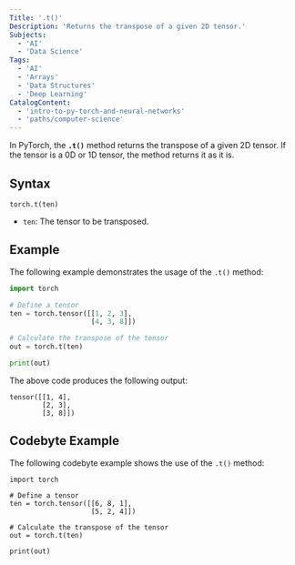 ```yaml
---
Title: '.t()'
Description: 'Returns the transpose of a given 2D tensor.'
Subjects:
  - 'AI'
  - 'Data Science'
Tags:
  - 'AI'
  - 'Arrays'
  - 'Data Structures'
  - 'Deep Learning'
CatalogContent:
  - 'intro-to-py-torch-and-neural-networks'
  - 'paths/computer-science'
---
```


In PyTorch, the **`.t()`** method returns the transpose of a given 2D tensor. If the tensor is a 0D or 1D tensor, the method returns it as it is.

## Syntax

```pseudo
torch.t(ten)
```

- `ten`: The tensor to be transposed.

## Example

The following example demonstrates the usage of the `.t()` method:

```py
import torch

# Define a tensor
ten = torch.tensor([[1, 2, 3],
                    [4, 3, 8]])

# Calculate the transpose of the tensor
out = torch.t(ten)

print(out)
```

The above code produces the following output:

```shell
tensor([[1, 4],
        [2, 3],
        [3, 8]])
```

## Codebyte Example

The following codebyte example shows the use of the `.t()` method:

```codebyte/python
import torch

# Define a tensor
ten = torch.tensor([[6, 8, 1],
                    [5, 2, 4]])

# Calculate the transpose of the tensor
out = torch.t(ten)

print(out)
```

